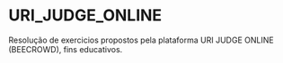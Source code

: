 # URI_JUDGE_ONLINE
Resolução de exercicios propostos pela plataforma URI JUDGE ONLINE (BEECROWD), fins educativos.
